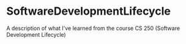 # SoftwareDevelopmentLifecycle
A description of what I've learned from the course CS 250 (Software Development Lifecycle)
